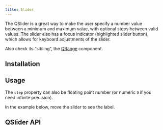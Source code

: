 ```yaml
---
title: Slider
---
```

The QSlider is a great way to make the user specify a number value between a minimum and maximum value, with optional steps between valid values. The slider also has a focus indicator (highlighted slider button), which allows for keyboard adjustments of the slider.

Also check its “sibling”, the [QRange](/vue-components/range) component.

## Installation
<doc-installation components="QSlider" />

## Usage
<doc-example title="Standard" file="QSlider/Standard" />

<doc-example title="With Step" file="QSlider/Step" />

The `step` property can also be floating point number (or numeric `0` if you need infinite precision).

<doc-example title="Floating Point" file="QSlider/FloatingPoint" />

In the example below, move the slider to see the label.

<doc-example title="With Label" file="QSlider/Label" />

<doc-example title="Snaps to Steps" file="QSlider/Snap" />

<doc-example title="Markers" file="QSlider/Markers" />

<doc-example title="Always display label" file="QSlider/LabelAlways" />

<doc-example title="Dark" file="QSlider/Dark" dark />

<doc-example title="Lazy Input" file="QSlider/Lazy" />

<doc-example title="Readonly" file="QSlider/Readonly" />

<doc-example title="Disable" file="QSlider/Disable" />

<doc-example title="Using with a list" file="QSlider/List" />

## QSlider API
<doc-api file="QSlider" />
